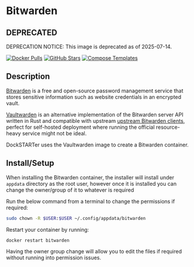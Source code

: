 # Bitwarden

## DEPRECATED

DEPRECATION NOTICE: This image is deprecated as of 2025-07-14.

[![Docker Pulls](https://img.shields.io/docker/pulls/vaultwarden/server?style=flat-square&color=607D8B&label=docker%20pulls&logo=docker)](https://hub.docker.com/r/vaultwarden/server)
[![GitHub Stars](https://img.shields.io/github/stars/dani-garcia/vaultwarden?style=flat-square&color=607D8B&label=github%20stars&logo=github)](https://github.com/dani-garcia/vaultwarden)
[![Compose Templates](https://img.shields.io/static/v1?style=flat-square&color=607D8B&label=compose&message=templates)](https://github.com/GhostWriters/DockSTARTer/tree/master/compose/.apps/bitwarden)

## Description

[Bitwarden](https://bitwarden.com/) is a free and open-source password
management service that stores sensitive information such as website credentials
in an encrypted vault.

[Vaultwarden](https://github.com/dani-garcia/vaultwarden) is an alternative implementation of the Bitwarden server API written in Rust and compatible with upstream [upstream Bitwarden clients](https://bitwarden.com/#download), perfect for self-hosted deployment where running the official resource-heavy service might not be ideal.

DockSTARTer uses the Vaultwarden image to create a Bitwarden container.

## Install/Setup

When installing the Bitwarden container, the installer will install under
`appdata` directory as the root user, however once it is installed you can
change the owner/group of it to whatever is required

Run the below command from a terminal to change the permissions if required:

```bash
sudo chown -R $USER:$USER ~/.config/appdata/bitwarden
```

Restart your container by running:

```bash
docker restart bitwarden
```

Having the owner group change will allow you to edit the files if required
without running into permission issues.
